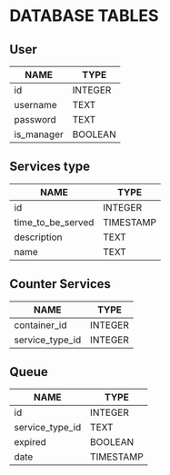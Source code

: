 # DATABASE TABLES

## User
|NAME|TYPE|
|---|---|
|id|INTEGER|
|username|TEXT|
|password|TEXT|
|is_manager|BOOLEAN|

## Services type
|NAME|TYPE|
|---|---|
|id|INTEGER|
|time_to_be_served|TIMESTAMP|
|description|TEXT|
|name|TEXT|

## Counter Services 
|NAME|TYPE|
|---|---|
|container_id|INTEGER|
|service_type_id|INTEGER|

## Queue
|NAME|TYPE|
|---|---|
|id|INTEGER|
|service_type_id|TEXT|
|expired|BOOLEAN|
|date|TIMESTAMP|
